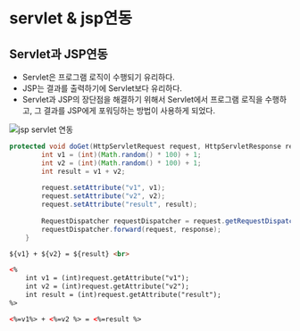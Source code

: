 # servlet & jsp연동

## Servlet과 JSP연동
- Servlet은 프로그램 로직이 수행되기 유리하다.
- JSP는 결과를 출력하기에 Servlet보다 유리하다.
- Servlet과 JSP의 장단점을 해결하기 위해서 Servlet에서 프로그램 로직을 수행하고, 그 결과를 JSP에게 포워딩하는 방법이 사용하게 되었다.
  
![jsp servlet 연동](https://cphinf.pstatic.net/mooc/20180129_201/1517203743283AcQbB_PNG/2_4_3_servlet_jsp.PNG)

```java
protected void doGet(HttpServletRequest request, HttpServletResponse response) throws ServletException, IOException {
        int v1 = (int)(Math.random() * 100) + 1;
        int v2 = (int)(Math.random() * 100) + 1;
        int result = v1 + v2;
        
        request.setAttribute("v1", v1);
        request.setAttribute("v2", v2);
        request.setAttribute("result", result);
        
        RequestDispatcher requestDispatcher = request.getRequestDispatcher("/result.jsp");
        requestDispatcher.forward(request, response);
    }
```
```html
${v1} + ${v2} = ${result} <br>

<%
    int v1 = (int)request.getAttribute("v1");
    int v2 = (int)request.getAttribute("v2");
    int result = (int)request.getAttribute("result");
%>

<%=v1%> + <%=v2 %> = <%=result %>
```